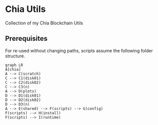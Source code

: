 # Chia Utils
Collection of my Chia Blockchain Utils
## Prerequisites
For re-used without changing paths, scripts assume the following folder structure.
```mermaid
graph LR
A[chia]
A --> C(scratch)
C --> C1(disk01)
C --> C2(disk02)
C --> C3(n)
A --> D(plots)
D --> D1(disk01)
D --> D2(disk02)
D --> D3(n)
A --> E(shared) --> F(scripts) --> G(config)
F(scripts) --> H(install)
F(scripts) --> I(runtime)
```
